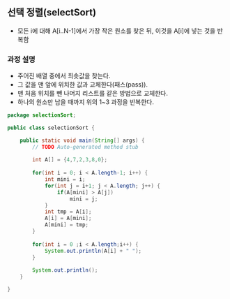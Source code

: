 ## 선택 정렬(selectSort)
- 모든 i에 대해 A[i..N-1]에서 가장 작은 원소를 찾은 뒤, 이것을 A[i]에 넣는 것을 반복함

### 과정 설명
- 주어진 배열 중에서 최솟값을 찾는다.
- 그 값을 맨 앞에 위치한 값과 교체한다(패스(pass)).
- 맨 처음 위치를 뺀 나머지 리스트를 같은 방법으로 교체한다.
- 하나의 원소만 남을 때까지 위의 1~3 과정을 반복한다.


```java
package selectionSort;

public class selectionSort {

	public static void main(String[] args) {
		// TODO Auto-generated method stub
		
		int A[] = {4,7,2,3,8,0}; 
		
		for(int i = 0; i < A.length-1; i++) {
			int mini = i;
			for(int j = i+1; j < A.length; j++) {
				if(A[mini] > A[j])
					mini = j;
			}
			int tmp = A[i];
			A[i] = A[mini];
			A[mini] = tmp;	
		}
		
		for(int i = 0 ;i < A.length;i++) {
			System.out.println(A[i] + " ");
		}
		
		System.out.println();
	}

}

```
